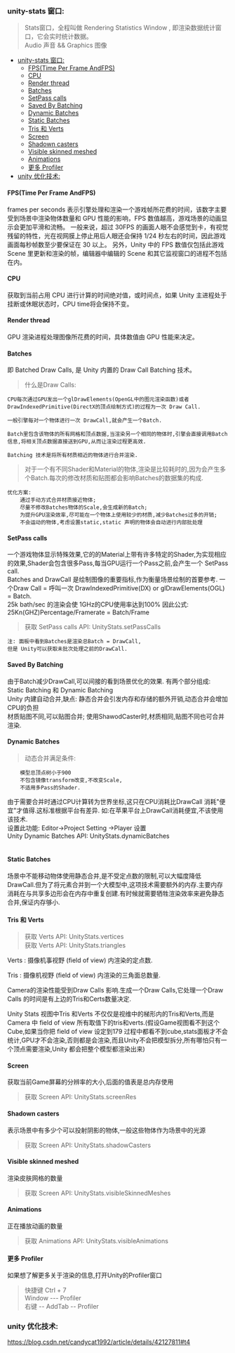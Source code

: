 ### unity-stats 窗口:
> Stats窗口，全程叫做 Rendering Statistics Window , 即渲染数据统计窗口，它会实时统计数据。<br/>
> Audio 声音 && Graphics 图像 <br/>

- [unity-stats 窗口:](#unity-stats-窗口)
  - [FPS(Time Per Frame AndFPS)](#fpstime-per-frame-andfps)
  - [CPU](#cpu)
  - [Render thread](#render-thread)
  - [Batches](#batches)
  - [SetPass calls](#setpass-calls)
  - [Saved By Batching](#saved-by-batching)
  - [Dynamic Batches](#dynamic-batches)
  - [Static Batches](#static-batches)
  - [Tris 和 Verts](#tris-和-verts)
  - [Screen](#screen)
  - [Shadown casters](#shadown-casters)
  - [Visible skinned meshed](#visible-skinned-meshed)
  - [Animations](#animations)
  - [更多 Profiler](#更多-profiler)
- [unity 优化技术:](#unity-优化技术)

#### FPS(Time Per Frame AndFPS)
frames per seconds 表示引擎处理和渲染一个游戏帧所花费的时间，该数字主要受到场景中渲染物体数量和 GPU 性能的影响，FPS 数值越高，游戏场景的动画显示会更加平滑和流畅。
一般来说，超过 30FPS 的画面人眼不会感觉到卡，有视觉残留的特性，光在视网膜上停止用后人眼还会保持 1/24 秒左右的时间，因此游戏画面每秒帧数至少要保证在 30 以上。
另外，Unity 中的 FPS 数值仅包括此游戏 Scene 里更新和渲染的帧，编辑器中编辑的 Scene 和其它监视窗口的进程不包括在内。<br/>

#### CPU
获取到当前占用 CPU 进行计算的时间绝对值，或时间点，如果 Unity 主进程处于挂断或休眠状态时，CPU time将会保持不变。<br/>

#### Render thread
GPU 渲染进程处理图像所花费的时间，具体数值由 GPU 性能来决定。<br/>

#### Batches
即 Batched Draw Calls, 是 Unity 内置的 Draw Call Batching 技术。<br/>

> 什么是Draw Calls: <br/>
```
CPU每次通过GPU发出一个glDrawElements(OpenGL中的图元渲染函数)或者DrawIndexedPrimitive(DirectX的顶点绘制方式)的过程为一次 Draw Call.

一般引擎每对一个物体进行一次 DrawCall,就会产生一个Batch.

Batch里包含该物体的所有网格和顶点数据,当渲染另一个相同的物体时,引擎会直接调用Batch信息,将相关顶点数据直接送到GPU,从而让渲染过程更高效.

Batching 技术是将所有材质相近的物体进行合并渲染.
```
>对于一个有不同Shader和Material的物体,渲染是比较耗时的,因为会产生多个Batch.每次的修改材质和贴图都会影响Batches的数据集的构成.<br/>

```
优化方案:
    通过手动方式合并材质接近物体;
    尽量不修改Batches物体的Scale,会生成新的Batch;
    为提升GPU渲染效率,尽可能在一个物体上使用较少的材质,减少Batches过多的开销;
    不会运动的物体,考虑设置static,static 声明的物体会自动进行内部批处理
```

#### SetPass calls
一个游戏物体显示特殊效果,它的的Material上带有许多特定的Shader,为实现相应的效果,Shader会包含很多Pass,每当GPU运行一个Pass之前,会产生一个 SetPass call.<br/>
Batches and DrawCall 是绘制图像的重要指标,作为衡量场景绘制的首要参考.
一个Draw Call = 呼叫一次 DrawlndexedPrimitive(DX) or glDrawElements(OGL) = Batch.<br/>
25k bath/sec 的渲染会使 1GHz的CPU使用率达到100%
因此公式: 25Kn(GHZ)Percentage/Framerate = Batch/Frame<br/>

> 获取 SetPass calls API: UnityStats.setPassCalls<br/>
```
注: 面板中看到Batches是渲染总Batch = DrawCall,
但是 Unity可以获取未批次处理之前的DrawCall.
```

#### Saved By Batching
由于Batch减少DrawCall,可以间接的看到场景优化的效果.
有两个部分组成: Static Batching 和 Dynamic Batching<br/>
Unity 内建自动合并,缺点: 静态合并会引发内存和存储的额外开销,动态合并会增加CPU的负担<br>
材质贴图不同,可以贴图合并; 使用ShawodCaster时,材质相同,贴图不同也可合并渲染.<br/>

#### Dynamic Batches
> 动态合并满足条件:
```
    模型总顶点树小于900
    不包含镜像transform改变,不改变Scale,
    不适用多Pass的Shader.
```
由于需要合并时通过CPU计算转为世界坐标,这只在CPU消耗比DrawCall 消耗"便宜"才值得.这标准根据平台有差异.
如:在苹果平台上DrawCall消耗便宜,不该使用该技术.<br/>
设置此功能: Editor->Project Setting ->Player 设置<br/>
Unity Dynamic Batches API: UnityStats.dynamicBatches<br/><br/>

#### Static Batches
场景中不能移动物体使用静态合并,是不受定点数的限制,可以大幅度降低DrawCall.但为了将元素合并到一个大模型中,这项技术需要额外的内存.主要内存消耗在与共享多边形会在内存中重复创建.有时候就需要牺牲渲染效率来避免静态合并,保证内存够小.<br/>

#### Tris 和 Verts
> 获取 Verts API: UnityStats.vertices<br/>
> 获取 Verts API: UnityStats.triangles<br/>

Verts : 摄像机事视野 (field of view) 内渲染的定点数.<br/>

Tris : 摄像机视野 (field of view) 内渲染的三角面总数量.<br/>

Camera的渲染性能受到Draw Calls 影响.生成一个Draw Calls,它处理一个Draw Calls 的时间是有上边的Tris和Certs数量决定.<br/>

Unity Stats 视图中Tris 和Verts 不仅仅是视维中的梯形内的Tris和Verts,而是 Camera 中 field of view 所有取值下的tris和verts.(假设Game视图看不到这个Cube,如果当你把 field of view 设定到179 过程中都看不到cube,stats面板才不会统计,GPU才不会渲染,否则都是会渲染,而且Unity不会把模型拆分,所有哪怕只有一个顶点需要渲染,Unity 都会把整个模型都渲染出来)<br/>

#### Screen
获取当前Game屏幕的分辨率的大小,后面的值表是总内存使用<br/>
> 获取 Screen API: UnityStats.screenRes<br/>

#### Shadown casters
表示场景中有多少个可以投射阴影的物体,一般这些物体作为场景中的光源<br/>
> 获取 Screen API: UnityStats.shadowCasters<br/>

#### Visible skinned meshed
渲染皮肤网格的数量<br/>
> 获取 Screen API: UnityStats.visibleSkinnedMeshes<br/>

#### Animations
正在播放动画的数量<br/>
> 获取 Animations API: UnityStats.visibleAnimations<br/>

#### 更多 Profiler
如果想了解更多关于渲染的信息,打开Unity的Profiler窗口<br/>
> 快捷键 Ctrl + 7<br/>
> Window --- Profiler<br/>
> 右键 -- AddTab -- Profiler<br/>

### unity 优化技术:
https://blog.csdn.net/candycat1992/article/details/42127811#t4<br/>